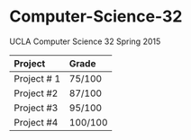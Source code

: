 # Computer-Science-32
UCLA Computer Science 32 Spring 2015

| Project       | Grade          |
| :------------ |:---------------|
| Project # 1   | 75/100         |
| Project #2    | 87/100         |
| Project #3    | 95/100         |
| Project #4    | 100/100        |

